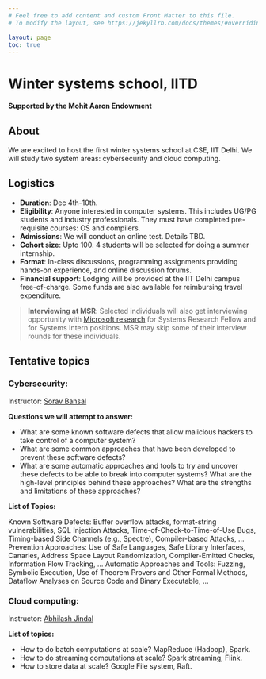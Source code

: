 ```yaml
---
# Feel free to add content and custom Front Matter to this file.
# To modify the layout, see https://jekyllrb.com/docs/themes/#overriding-theme-defaults

layout: page
toc: true
---
```


# Winter systems school, IITD
**Supported by the Mohit Aaron Endowment**

## About
We are excited to host the first winter systems school at CSE, IIT Delhi. We
will study two system areas: cybersecurity and cloud computing.

## Logistics
* **Duration**: Dec 4th-10th.
* **Eligibility**: Anyone interested in computer systems. This includes UG/PG
students and industry professionals. They must have completed pre-requisite
courses: OS and compilers.
* **Admissions**: We will conduct an online test. Details TBD.
* **Cohort size**: Upto 100. 4 students will be selected for doing a summer
internship.
* **Format**: In-class discussions, programming assignments providing hands-on
experience, and online discussion forums.
* **Financial support**: Lodging will be provided at the IIT Delhi campus
free-of-charge. Some funds are also available for reimbursing travel
expenditure.

> **Interviewing at MSR**: Selected individuals will also get interviewing
opportunity with [Microsoft
research](https://www.microsoft.com/en-us/research/lab/microsoft-research-india/)
for Systems Research Fellow and for Systems Intern positions. MSR may skip some
of their interview rounds for these individuals.


## Tentative topics

### Cybersecurity:

Instructor: [Sorav Bansal](https://sorav.compiler.ai)

**Questions we will attempt to answer:**
* What are some known software defects that allow malicious hackers to take
control of a computer system?
* What are some common approaches that have been developed to prevent these
software defects?
* What are some automatic approaches and tools to try and uncover these defects
to be able to break into computer systems?  What are the high-level principles
behind these approaches?  What are the strengths and limitations of these
approaches?

**List of Topics:**

Known Software Defects:  Buffer overflow attacks, format-string vulnerabilities, SQL Injection Attacks, Time-of-Check-to-Time-of-Use Bugs, Timing-based Side Channels (e.g., Spectre), Compiler-based Attacks, …
Prevention Approaches: Use of Safe Languages, Safe Library Interfaces, Canaries, Address Space Layout Randomization, Compiler-Emitted Checks, Information Flow Tracking, …
Automatic Approaches and Tools: Fuzzing, Symbolic Execution, Use of Theorem Provers and Other Formal Methods, Dataflow Analyses on Source Code and Binary Executable, …


### Cloud computing:

Instructor: [Abhilash Jindal](https://abhilash-jindal.com)

**List of topics:**

* How to do batch computations at scale? MapReduce (Hadoop), Spark.
* How to do streaming computations at scale? Spark streaming, Flink.
* How to store data at scale? Google File system, Raft.
